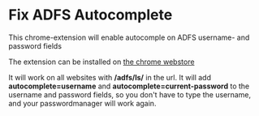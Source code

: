# Fix ADFS Autocomplete
This chrome-extension will enable autocomple on ADFS username- and password fields

The extension can be installed on [the chrome webstore](https://chrome.google.com/webstore/detail/fix-adfs-autocomplete/bnhnojjemdefncfdglbdncmflppaknmp)

It will work on all websites with **/adfs/ls/** in the url. It will add **autocomplete=username** and **autocomplete=current-password** to the username and password fields, so you don't have to type the username, and your passwordmanager will work again.



